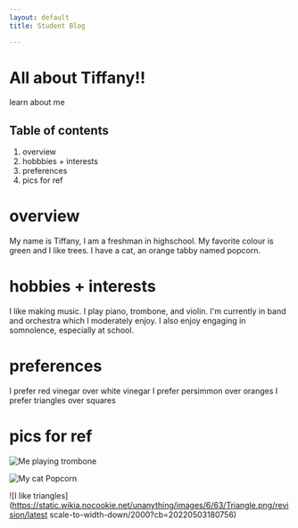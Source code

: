 ```yaml
---
layout: default
title: Student Blog

---
```


# All about Tiffany!!
learn about me

## Table of contents
1. overview
2. hobbbies + interests
3. preferences
4. pics for ref

# overview
My name is Tiffany, I am a freshman in highschool. My favorite colour is green and I like trees. I have a cat, an orange tabby named popcorn. 

# hobbies + interests
I like making music. I play piano, trombone, and violin. I'm currently in band and orchestra which I moderately enjoy.
I also enjoy engaging in somnolence, especially at school.

# preferences
I prefer red vinegar over white vinegar
I prefer persimmon over oranges
I prefer triangles over squares

# pics for ref
![Me playing trombone](https://drive.google.com/file/d/1TIAPlijTF8n3MlNK5IHmm9OLUW-WTMoS/view?usp=sharing) 

![My cat Popcorn](https://drive.google.com/file/d/1AjHHjOh_V7Q4MIy4oJ-dU8bJr3oXQhDT/view?usp=sharing)

![I like triangles](https://static.wikia.nocookie.net/unanything/images/6/63/Triangle.png/revision/latest scale-to-width-down/2000?cb=20220503180756)

 



